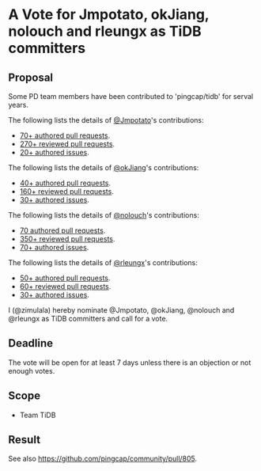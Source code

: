 # A Vote for Jmpotato, okJiang, nolouch and rleungx as TiDB committers

## Proposal

Some PD team members have been contributed to 'pingcap/tidb' for serval years.

The following lists the details of [@Jmpotato](https://github.com/Jmpotato)'s contributions:

* [70+ authored pull requests](https://github.com/pingcap/tidb/pulls?q=is%3Apr+author%3AJmpotato+is%3Amerged).
* [270+ reviewed pull requests](https://github.com/pingcap/tidb/pulls?q=is%3Apr+reviewed-by%3AJmpotato).
* [20+ authored issues](https://github.com/pingcap/tidb/issues?q=is%3Aissue+author%3AJmpotato).

The following lists the details of [@okJiang](https://github.com/okJiang)'s contributions:

* [40+ authored pull requests](https://github.com/pingcap/tidb/pulls?q=is%3Apr+author%3AokJiang+is%3Amerged).
* [160+ reviewed pull requests](https://github.com/pingcap/tidb/pulls?q=is%3Apr+reviewed-by%3AokJiang).
* [30+ authored issues](https://github.com/pingcap/tidb/issues?q=is%3Aissue+author%3AokJiang).

The following lists the details of [@nolouch](https://github.com/nolouch)'s contributions:

* [70 authored pull requests](https://github.com/pingcap/tidb/pulls?q=is%3Apr+author%3Anolouch+is%3Amerged).
* [350+ reviewed pull requests](https://github.com/pingcap/tidb/pulls?q=is%3Apr+reviewed-by%3Anolouch).
* [70+ authored issues](https://github.com/pingcap/tidb/issues?q=is%3Aissue+author%3Anolouch).

The following lists the details of [@rleungx](https://github.com/rleungx)'s contributions:

* [50+ authored pull requests](https://github.com/pingcap/tidb/pulls?q=is%3Apr+author%3Arleungx+is%3Amerged).
* [60+ reviewed pull requests](https://github.com/pingcap/tidb/pulls?q=is%3Apr+reviewed-by%3Arleungx).
* [30+ authored issues](https://github.com/pingcap/tidb/issues?q=is%3Aissue+author%3Arleungx).

I (@zimulala) hereby nominate @Jmpotato, @okJiang, @nolouch and @rleungx as TiDB committers and call for a vote.

## Deadline

The vote will be open for at least 7 days unless there is an objection or not enough votes.

## Scope

* Team TiDB

## Result

See also https://github.com/pingcap/community/pull/805.